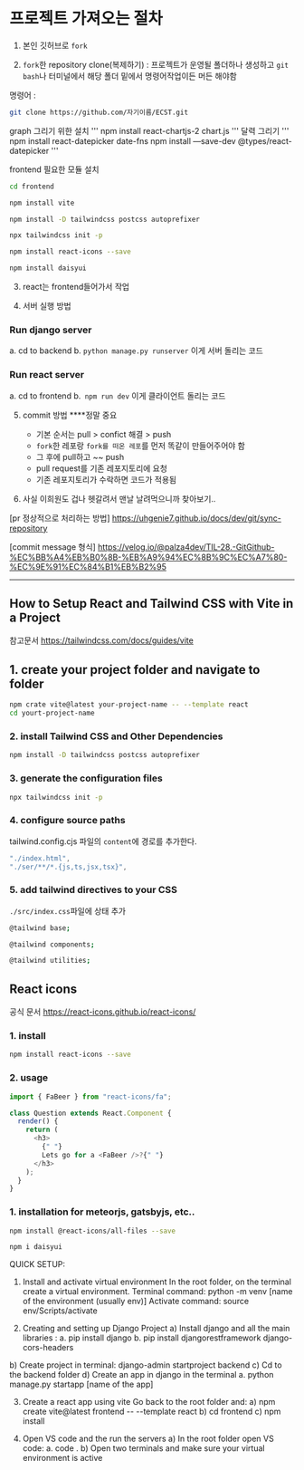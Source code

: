 # 프로젝트 가져오는 절차

1. 본인 깃허브로 `fork`

2. `fork`한 repository clone(복제하기) : 프로젝트가 운영될 폴더하나 생성하고 `git bash`나 터미널에서 해당 폴더 밑에서 명령어작업이든 머든 해야함

명령어 :

```bash
git clone https://github.com/자기이름/ECST.git
```

graph 그리기 위한 설치
'''
npm install react-chartjs-2 chart.js
'''
달력 그리기
'''
npm install react-datepicker date-fns
npm install —save-dev @types/react-datepicker
'''

frontend 필요한 모듈 설치

```bash
cd frontend

npm install vite

npm install -D tailwindcss postcss autoprefixer

npx tailwindcss init -p

npm install react-icons --save

npm install daisyui
```

3. react는 frontend들어가서 작업

4. 서버 실행 방법

### Run django server

a. cd to backend
b. `python manage.py runserver` 이게 서버 돌리는 코드

### Run react server

a. cd to frontend
b.` npm run dev` 이게 클라이언트 돌리는 코드

5. commit 방법 \*\*\*\*정말 중요

   - 기본 순서는 pull > confict 해결 > push
   - `fork`한 레포랑 `fork를 떠온 레포`를 먼저 똑같이 만들어주어야 함
   - 그 후에 pull하고 ~~ push
   - pull request를 기존 레포지토리에 요청
   - 기존 레포지토리가 수락하면 코드가 적용됨

6. 사실 이희원도 겁나 헷갈려서 맨날 날려먹으니까 찾아보기..

[pr 정상적으로 처리하는 방법]
https://uhgenie7.github.io/docs/dev/git/sync-repository

[commit message 형식]
https://velog.io/@palza4dev/TIL-28.-GitGithub-%EC%BB%A4%EB%B0%8B-%EB%A9%94%EC%8B%9C%EC%A7%80-%EC%9E%91%EC%84%B1%EB%B2%95

---

## How to Setup React and Tailwind CSS with Vite in a Project

참고문서
https://tailwindcss.com/docs/guides/vite

## 1. create your project folder and navigate to folder

```bash
npm crate vite@latest your-project-name -- --template react
cd yourt-project-name
```

### 2. install Tailwind CSS and Other Dependencies

```bash
npm install -D tailwindcss postcss autoprefixer
```

### 3. generate the configuration files

```bash
npx tailwindcss init -p
```

### 4. configure source paths

tailwind.config.cjs 파일의 `content`에 경로를 추가한다.

```javascript
"./index.html",
"./ser/**/*.{js,ts,jsx,tsx}",
```

### 5. add tailwind directives to your CSS

`./src/index.css`파일에 상태 추가

```bash
@tailwind base;

@tailwind components;

@tailwind utilities;
```

## React icons

공식 문서
https://react-icons.github.io/react-icons/

### 1. install

```bash
npm install react-icons --save
```

### 2. usage

```javascript
import { FaBeer } from "react-icons/fa";

class Question extends React.Component {
  render() {
    return (
      <h3>
        {" "}
        Lets go for a <FaBeer />?{" "}
      </h3>
    );
  }
}
```

### 1. installation for meteorjs, gatsbyjs, etc..

```bash
npm install @react-icons/all-files --save
```

```bash
npm i daisyui
```

QUICK SETUP:

1. Install and activate virtual environment
   In the root folder, on the terminal create a virtual environment.
   Terminal command: python -m venv [name of the environment (usually env)]
   Activate command: source env/Scripts/activate

2. Creating and setting up Django Project
   a) Install django and all the main libraries :
   a. pip install django
   b. pip install djangorestframework django-cors-headers

b) Create project in terminal: django-admin startproject backend
c) Cd to the backend folder
d) Create an app in django in the terminal
a. python manage.py startapp [name of the app]

3. Create a react app using vite
   Go back to the root folder and:
   a) npm create vite@latest frontend -- --template react
   b) cd frontend
   c) npm install

4. Open VS code and the run the servers
   a) In the root folder open VS code:
   a. code .
   b) Open two terminals and make sure your virtual environment is active
